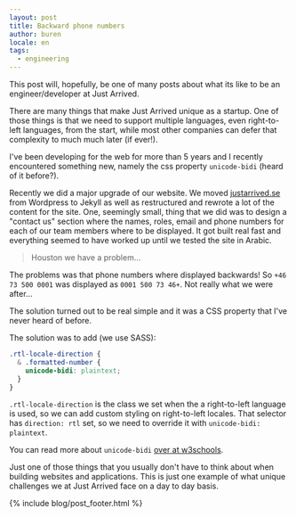 ```yaml
---
layout: post
title: Backward phone numbers
author: buren
locale: en
tags:
  - engineering
---
```


This post will, hopefully, be one of many posts about what its like to be an engineer/developer at Just Arrived.

There are many things that make Just Arrived unique as a startup. One of those things is that we need to support multiple languages, even right-to-left languages, from the start, while most other companies can defer that complexity to much much later (if ever!).

I've been developing for the web for more than 5 years and I recently encountered something new, namely the css property `unicode-bidi` (heard of it before?).

Recently we did a major upgrade of our website. We moved [justarrived.se](https://justarrived.se) from Wordpress to Jekyll as well as restructured and rewrote a lot of the content for the site.
One, seemingly small, thing that we did was to design a "contact us" section where the names, roles, email and phone numbers for each of our team members where to be displayed. It got built real fast and everything seemed to have worked up until we tested the site in Arabic.

> Houston we have a problem...

The problems was that phone numbers where displayed backwards! So `+46 73 500 0001` was displayed as `0001 500 73 46+`. Not really what we were after...

The solution turned out to be real simple and it was a CSS property that I've never heard of before.

The solution was to add (we use SASS):

```CSS
.rtl-locale-direction {
  & .formatted-number {
    unicode-bidi: plaintext;
  }
}
```

`.rtl-locale-direction` is the class we set when the a right-to-left language is used, so we can add custom styling on right-to-left locales. That selector has `direction: rtl` set, so we need to override it with `unicode-bidi: plaintext`.

You can read more about `unicode-bidi` [over at w3schools](http://www.w3schools.com/cssref/pr_text_unicode-bidi.asp).

Just one of those things that you usually don't have to think about when building websites and applications. This is just one example of what unique challenges we at Just Arrived face on a day to day basis.

{% include blog/post_footer.html %}
